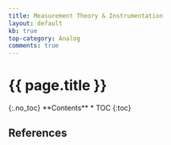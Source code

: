 ```yaml
---
title: Measurement Theory & Instrumentation
layout: default
kb: true
top-category: Analog
comments: true
---
```


<h1>{{ page.title }}</h1>
{:.no_toc}
**Contents**
* TOC
{:toc}

## References
